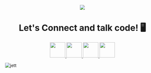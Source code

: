 <p align="center">
  <img src="https://capsule-render.vercel.app/api?type=waving&color=auto&text=Hello,%Welcome!&height=150&section=header"/>
</p>

<h1 align="center">
  Let's Connect and talk code! 🖥
</h1>


<p align="center">
<a href="https://www.linkedin.com/in/ateeq-rehman-013a08144/">
  <img height="50" src="https://user-images.githubusercontent.com/46517096/166973395-19676cd8-f8ec-4abf-83ff-da8243505b82.png"/>
</a>
<a href="https://dev.to/ateeqrehman33">
  <img height="50" src="https://user-images.githubusercontent.com/46517096/166974096-7aeecad4-483e-4c85-983f-f4b37b3f794e.png"/>
</a>
<a href="https://twitter.com/ateeq__rehman">
  <img height="50" src="https://user-images.githubusercontent.com/46517096/166974271-91dfa250-d70b-4cb9-8707-f1bda1b708c3.png"/>
</a>
<a href="https://instagram.com/ateeq.rehman33">
  <img height="50" src="https://user-images.githubusercontent.com/46517096/166974368-9798f39f-1f46-499c-b14e-81f0a3f83a06.png"/>
</a>
</p>


![jett](https://user-images.githubusercontent.com/46771978/231142601-7c094b97-5334-4f03-b48d-22ee21b10412.gif)



<!--
**ateeqrehman33/ateeqrehman33** is a ✨ _special_ ✨ repository because its `README.md` (this file) appears on your GitHub profile.

Here are some ideas to get you started:

- 🔭 I’m currently working on ...
- 🌱 I’m currently learning ...
- 👯 I’m looking to collaborate on ...
- 🤔 I’m looking for help with ...
- 💬 Ask me about ...
- 📫 How to reach me: ...
- 😄 Pronouns: ...
- ⚡ Fun fact: ...
-->
